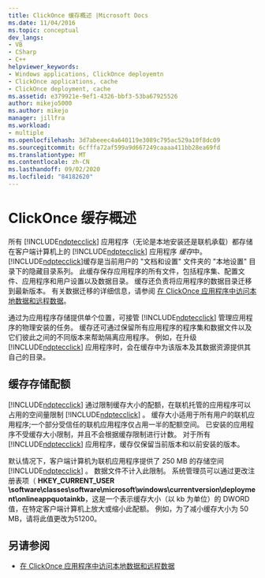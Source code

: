 ```yaml
---
title: ClickOnce 缓存概述 |Microsoft Docs
ms.date: 11/04/2016
ms.topic: conceptual
dev_langs:
- VB
- CSharp
- C++
helpviewer_keywords:
- Windows applications, ClickOnce deployemtn
- ClickOnce applications, cache
- ClickOnce deployment, cache
ms.assetid: e379921e-9ef1-4326-bbf3-53ba67925526
author: mikejo5000
ms.author: mikejo
manager: jillfra
ms.workload:
- multiple
ms.openlocfilehash: 3d7abeeec4a640119e3089c795ac529a10f8dc09
ms.sourcegitcommit: 6cfffa72af599a9d667249caaaa411bb28ea69fd
ms.translationtype: MT
ms.contentlocale: zh-CN
ms.lasthandoff: 09/02/2020
ms.locfileid: "84182620"
---
```

# <a name="clickonce-cache-overview"></a>ClickOnce 缓存概述
所有 [!INCLUDE[ndptecclick](../deployment/includes/ndptecclick_md.md)] 应用程序（无论是本地安装还是联机承载）都存储在客户端计算机上的 [!INCLUDE[ndptecclick](../deployment/includes/ndptecclick_md.md)] 应用程序 *缓存*中。 [!INCLUDE[ndptecclick](../deployment/includes/ndptecclick_md.md)]缓存是当前用户的 "文档和设置" 文件夹的 "本地设置" 目录下的隐藏目录系列。 此缓存保存应用程序的所有文件，包括程序集、配置文件、应用程序和用户设置以及数据目录。 缓存还负责将应用程序的数据目录迁移到最新版本。 有关数据迁移的详细信息，请参阅 [在 ClickOnce 应用程序中访问本地数据和远程数据](../deployment/accessing-local-and-remote-data-in-clickonce-applications.md)。

 通过为应用程序存储提供单个位置，可接管 [!INCLUDE[ndptecclick](../deployment/includes/ndptecclick_md.md)] 管理应用程序的物理安装的任务。 缓存还可通过保留所有应用程序的程序集和数据文件以及它们彼此之间的不同版本来帮助隔离应用程序。 例如，在升级 [!INCLUDE[ndptecclick](../deployment/includes/ndptecclick_md.md)] 应用程序时，会在缓存中为该版本及其数据资源提供其自己的目录。

## <a name="cache-storage-quota"></a>缓存存储配额
 [!INCLUDE[ndptecclick](../deployment/includes/ndptecclick_md.md)] 通过限制缓存大小的配额，在联机托管的应用程序可以占用的空间量限制 [!INCLUDE[ndptecclick](../deployment/includes/ndptecclick_md.md)] 。 缓存大小适用于所有用户的联机应用程序;一个部分受信任的联机应用程序仅占用一半的配额空间。 已安装的应用程序不受缓存大小限制，并且不会根据缓存限制进行计数。 对于所有 [!INCLUDE[ndptecclick](../deployment/includes/ndptecclick_md.md)] 应用程序，缓存仅保留当前版本和以前安装的版本。

 默认情况下，客户端计算机为联机应用程序提供了 250 MB 的存储空间 [!INCLUDE[ndptecclick](../deployment/includes/ndptecclick_md.md)] 。 数据文件不计入此限制。 系统管理员可以通过更改注册表项（ **HKEY_CURRENT_USER \software\classes\software\microsoft\windows\currentversion\deployment\onlineappquotainkb**，这是一个表示缓存大小（以 kb 为单位）的 DWORD 值，在特定客户端计算机上放大或缩小此配额。 例如，为了减小缓存大小为 50 MB，请将此值更改为51200。

## <a name="see-also"></a>另请参阅
- [在 ClickOnce 应用程序中访问本地数据和远程数据](../deployment/accessing-local-and-remote-data-in-clickonce-applications.md)